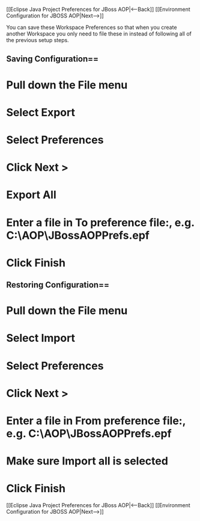 [[Eclipse Java Project Preferences for JBoss AOP|<--Back]] [[Environment Configuration for JBOSS AOP|Next-->]]

You can save these Workspace Preferences so that when you create another Workspace you only need to file these in instead of following all of the previous setup steps.

## Saving Configuration==
# Pull down the **File** menu
# Select **Export**
# Select **Preferences**
# Click **Next >**
# **Export All**
# Enter a file in **To preference file:**, e.g. C:\AOP\JBossAOPPrefs.epf
# Click **Finish**

## Restoring Configuration==
# Pull down the **File** menu
# Select **Import**
# Select **Preferences**
# Click **Next >**
# Enter a file in **From preference file:**, e.g. C:\AOP\JBossAOPPrefs.epf
# Make sure **Import all** is selected
# Click **Finish**

[[Eclipse Java Project Preferences for JBoss AOP|<--Back]] [[Environment Configuration for JBOSS AOP|Next-->]]
